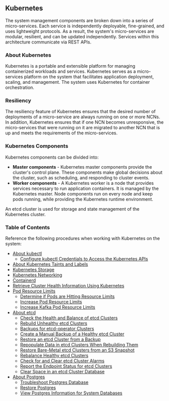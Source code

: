 ## Kubernetes

The system management components are broken down into a series of micro-services. Each service is independently deployable, fine-grained, and uses lightweight protocols. As a result, the system's micro-services are modular, resilient, and can be updated independently. Services within this architecture communicate via REST APIs.

### About Kubernetes

Kubernetes is a portable and extensible platform for managing containerized workloads and services. Kubernetes serves as a micro-services platform on the system that facilitates application deployment, scaling, and management. The system uses Kubernetes for container orchestration.

### Resiliency

The resiliency feature of Kubernetes ensures that the desired number of deployments of a micro-service are always running on one or more NCNs. In addition, Kubernetes ensures that if one NCN becomes unresponsive, the micro-services that were running on it are migrated to another NCN that is up and meets the requirements of the micro-services.

### Kubernetes Components

Kubernetes components can be divided into:

-   **Master components** - Kubernetes master components provide the cluster's control plane. These components make global decisions about the cluster, such as scheduling, and responding to cluster events.
-   **Worker components** - A Kubernetes worker is a node that provides services necessary to run application containers. It is managed by the Kubernetes master. Node components run on every node and keep pods running, while providing the Kubernetes runtime environment.

An etcd cluster is used for storage and state management of the Kubernetes cluster.

### Table of Contents

Reference the following procedures when working with Kubernetes on the system:

-   [About kubectl](About_kubectl.md)
    -   [Configure kubectl Credentials to Access the Kubernetes APIs](Configure_kubectl_Credentials_to_Access_the_Kubernetes_APIs.md)
-   [About Kubernetes Taints and Labels](About_Kubernetes_Taints_and_Labels.md)
-   [Kubernetes Storage](Kubernetes_Storage.md)
-   [Kubernetes Networking](Kubernetes_Networking.md)
-   [Containerd](Containerd.md)
-   [Retrieve Cluster Health Information Using Kubernetes](Retrieve_Cluster_Health_Information_Using_Kubernetes.md)
-   [Pod Resource Limits](Pod_Resource_Limits.md)
    -   [Determine if Pods are Hitting Resource Limits](Determine_if_Pods_are_Hitting_Resource_Limits.md)
    -   [Increase Pod Resource Limits](Increase_Pod_Resource_Limits.md)
    -   [Increase Kafka Pod Resource Limits](Increase_Kafka_Pod_Resource_Limits.md)
-   [About etcd](About_etcd.md)
    -   [Check the Health and Balance of etcd Clusters](Check_the_Health_and_Balance_of_etcd_Clusters.md)
    -   [Rebuild Unhealthy etcd Clusters](Rebuild_Unhealthy_etcd_Clusters.md)
    -   [Backups for etcd-operator Clusters](Backups_for_etcd-operator_Clusters.md)
    -   [Create a Manual Backup of a Healthy etcd Cluster](Create_a_Manual_Backup_of_a_Healthy_etcd_Cluster.md)
    -   [Restore an etcd Cluster from a Backup](Restore_an_etcd_Cluster_from_a_Backup.md)
    -   [Repopulate Data in etcd Clusters When Rebuilding Them](Repopulate_Data_in_etcd_Clusters_When_Rebuilding_Them.md)
    -   [Restore Bare-Metal etcd Clusters from an S3 Snapshot](Restore_Bare-Metal_etcd_Clusters_from_an_S3_Snapshot.md)
    -   [Rebalance Healthy etcd Clusters](Rebalance_Healthy_etcd_Clusters.md)
    -   [Check for and Clear etcd Cluster Alarms](Check_for_and_Clear_etcd_Cluster_Alarms.md)
    -   [Report the Endpoint Status for etcd Clusters](Report_the_Endpoint_Status_for_etcd_Clusters.md)
    -   [Clear Space in an etcd Cluster Database](Clear_Space_in_an_etcd_Cluster_Database.md)
-   [About Postgres](About_Postgres.md)
    -   [Troubleshoot Postgres Database](Troubleshoot_Postgres_Database.md)
    -   [Restore Postgres](Restore_Postgres.md)
    -   [View Postgres Information for System Databases](View_Postgres_Information_for_System_Databases.md)
